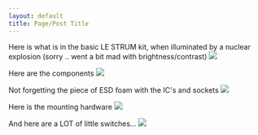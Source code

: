 ```yaml
---
layout: default
title: Page/Post Title
---
```

Here is what is in the basic LE STRUM kit, when illuminated by a nuclear explosion (sorry .. went a bit mad with brightness/contrast)
<img src="https://raw.github.com/hotchk155/Voici-Le-Strum/master/images/Dsc02290.jpg">

Here are the components
<img src="https://raw.github.com/hotchk155/Voici-Le-Strum/master/images/Dsc02284.jpg">

Not forgetting the piece of ESD foam with the IC's and sockets
<img src="https://raw.github.com/hotchk155/Voici-Le-Strum/master/images/Dsc02274.jpg">

Here is the mounting hardware
<img src="https://raw.github.com/hotchk155/Voici-Le-Strum/master/images/Dsc02278.jpg">

And here are a LOT of little switches...
<img src="https://raw.github.com/hotchk155/Voici-Le-Strum/master/images/Dsc02281.jpg">